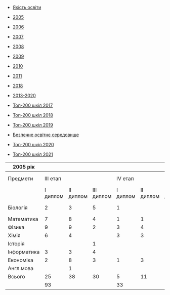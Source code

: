 - [Якість освіти](/info/education/)

- [2005](/info/education/2005/)

- [2006](/info/education/2006/)

- [2007](/info/education/2007/)

- [2008](/info/education/2008/)

- [2009](/info/education/2009/)

- [2010](/info/education/2010/)

- [2011](/info/education/2011/)

- [2018](/info/education/2018/)

- [2013-2020](/info/education/2013-2020/)

- [Топ-200 шкіл 2017](/info/education/топ-200-шкіл-2017/)

- [Топ-200 шкіл 2018](/info/education/топ-200-шкіл-2018/)

- [Топ-200 шкіл 2019](/info/education/топ-200-шкіл-2019/)

- [Безпечне освітнє середовище](/info/education/безпечне-освітнє-середовище/)

- [Топ-200 шкіл 2020](/info/education/топ-200-шкіл-2020/)

- [Топ-200 шкіл 2021](/info/education/топ-200-шкіл-2021/)

|  2005 рік   |          |           |            |          |           |            |                      |                 |
| ----------- | -------- | --------- | ---------- | -------- | --------- | ---------- | -------------------- | --------------- |
|  Предмети   | III етап |           |            | IV етап  |           |            | Міжнародні олімпіади |                 |
|             | I диплом | II диплом | III диплом | I диплом | II диплом | III диплом |      Відбір МО       |       МО        |
|  Біологія   |    2     |     3     |     5      |    1     |           |     2      |          1           | Бронзова медаль |
| Математика  |    7     |     8     |     4      |    1     |     1     |     4      |                      |                 |
|   Фізика    |    9     |     9     |     2      |    3     |     4     |     4      |          1           |                 |
|    Хімія    |    6     |     4     |            |    3     |     3     |     4      |                      |                 |
|   Історія   |          |           |     1      |          |           |            |                      |                 |
| Інформатика |    3     |     3     |     4      |          |           |            |                      |                 |
|  Економіка  |    2     |     8     |     3      |    1     |     3     |     2      |                      |                 |
|  Англ.мова  |          |     1     |            |          |           |     1      |                      |                 |
|   Всього    |    25    |    38     |     30     |    5     |    11     |     17     |                      |                 |
|             |    93    |           |            |    33    |           |            |                      |                 |

